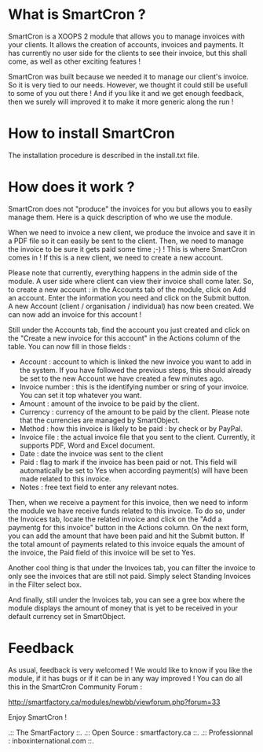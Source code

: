 What is SmartCron ?
======================

SmartCron is a XOOPS 2 module that allows you to manage invoices with your clients. It allows the creation of accounts, invoices and payments. It has currently no user side for the clients to see their invoice, but this shall come, as well as other exciting features !

SmartCron was built because we needed it to manage our client's invoice. So it is very tied to our needs. However, we thought it could still be usefull to some of you out there ! And if you like it and we get enough feedback, then we surely will improved it to make it more generic along the run !

How to install SmartCron
===========================

The installation procedure is described in the install.txt file.

How does it work ?
==================

SmartCron does not "produce" the invoices for you but allows you to easily manage them. Here is a quick description of who we use the module.

When we need to invoice a new client, we produce the invoice and save it in a PDF file so it can easily be sent to the client. Then, we need to manage the invoice to be sure it gets paid some time ;-) ! This is where SmartCron comes in ! If this is a new client, we need to create a new account.

Please note that currently, everything happens in the admin side of the module. A user side where client can view their invoice shall come later. So, to create a new account : in the Accounts tab of the module, click on Add an account. Enter the information you need and click on the Submit button. A new Account (client / organisation / individual) has now been created. We can now add an invoice for this account !

Still under the Accounts tab, find the account you just created and click on the "Create a new invoice for this account" in the Actions column of the table. You can now fill in those fields :

- Account : account to which is linked the new invoice you want to add in the system. If you have followed the previous steps, this should already be set to the new Account we have created a few minutes ago.
- Invoice number : this is the identifying number or sring of your invoice. You can set it top whatever you want.
- Amount : amount of the invoice to be paid by the client.
- Currency : currency of the amount to be paid by the client. Please note that the currencies are managed by SmartObject.
- Method : how this invoice is likely to be paid : by check or by PayPal.
- Invoice file : the actual invoice file that you sent to the client. Currently, it supports PDF, Word and Excel document.
- Date : date the invoice was sent to the client
- Paid : flag to mark if the invoice has been paid or not. This field will automatically be set to Yes when according payment(s) will have been made related to this invoice.
- Notes : free text field to enter any relevant notes.

Then, when we receive a payment for this invoice, then we need to inform the module we have receive funds related to this invoice. To do so, under the Invoices tab, locate the related invoice and click on the "Add a paymentg for this invoice" button in the Actions column. On the next form, you can add the amount that have been paid and hit the Submit button. If the total amount of payments related to this invoice equals the amount of the invoice, the Paid field of this invoice will be set to Yes.

Another cool thing is that under the Invoices tab, you can filter the invoice to only see the invoices that are still not paid. Simply select Standing Invoices in the Filter select box.

And finally, still under the Invoices tab, you can see a gree box where the module displays the amount of money that is yet to be received in your default currency set in SmartObject.

Feedback
========

As usual, feedback is very welcomed ! We would like to know if you like the module, if it has bugs or if it can be in any way improved ! You can do all this in the SmartCron Community Forum :

http://smartfactory.ca/modules/newbb/viewforum.php?forum=33

Enjoy SmartCron !

.:: The SmartFactory ::.
.:: Open Source : smartfactory.ca ::.
.:: Professionnal : inboxinternational.com ::.
